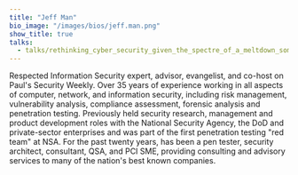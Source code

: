 ```yaml
---
title: "Jeff Man"
bio_image: "/images/bios/jeff.man.png"
show_title: true
talks:
  - talks/rethinking_cyber_security_given_the_spectre_of_a_meltdown_someone_hold_my_beer.md
---
```

Respected Information Security expert, advisor, evangelist, and co-host on Paul's Security Weekly. Over 35 years of experience working in all aspects of computer, network, and information security, including risk management, vulnerability analysis, compliance assessment, forensic analysis and penetration testing. Previously held security research, management and product development roles with the National Security Agency, the DoD and private-sector enterprises and was part of the first penetration testing "red team" at NSA. For the past twenty years, has been a pen tester, security architect, consultant, QSA, and PCI SME, providing consulting and advisory services to many of the nation's best known companies.